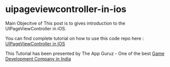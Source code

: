 # uipageviewcontroller-in-ios

Main Objecitve of This post is to gives introduction to the UIPageViewController in iOS.

You can find complete tutorial on how to use this code repo here : [UIPageViewController in IOS](http://www.theappguruz.com/blog/uipageviewcontroller-in-ios)

This Tutorial has been presented by The App Guruz - One of the best [Game Development Company in India](http://www.theappguruz.com/3d-game-development/)
